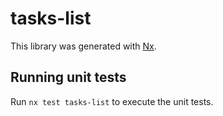 # tasks-list

This library was generated with [Nx](https://nx.dev).

## Running unit tests

Run `nx test tasks-list` to execute the unit tests.
